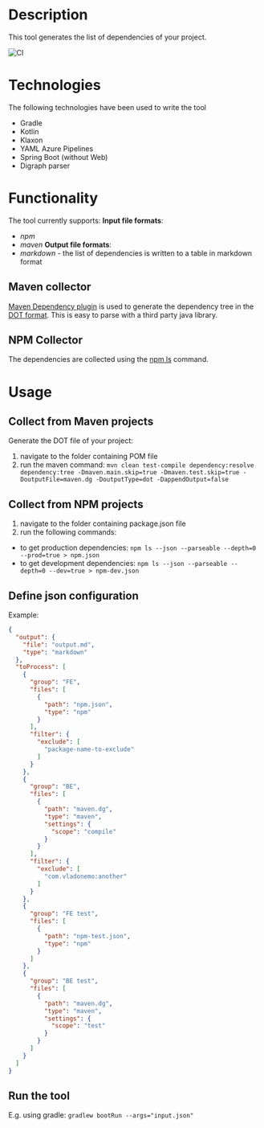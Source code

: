 # Description

This tool generates the list of dependencies of your project. 

![CI](https://github.com/vladonemo/dependency-list/workflows/CI/badge.svg)

# Technologies

The following technologies have been used to write the tool

- Gradle
- Kotlin
- Klaxon
- YAML Azure Pipelines
- Spring Boot (without Web)
- Digraph parser

# Functionality

The tool currently supports:
**Input file formats**:
- *npm*
- *maven*
  **Output file formats**:
- *markdown* - the list of dependencies is written to a table in markdown format

## Maven collector

[Maven Dependency plugin](https://maven.apache.org/plugins/maven-dependency-plugin/) is used to generate the dependency tree in the [DOT format](https://en.wikipedia.org/wiki/DOT_(graph_description_language)). This is easy to parse with a third party java library.

## NPM Collector

The dependencies are collected using the [npm ls](https://docs.npmjs.com/cli/ls.html) command.

# Usage

## Collect from Maven projects

Generate the DOT file of your project:
1. navigate to the folder containing POM file
2. run the maven command: `mvn clean test-compile dependency:resolve dependency:tree -Dmaven.main.skip=true -Dmaven.test.skip=true -DoutputFile=maven.dg -DoutputType=dot -DappendOutput=false`

## Collect from NPM projects

1. navigate to the folder containing package.json file
2. run the following commands:
  - to get production dependencies: `npm ls --json --parseable --depth=0 --prod=true > npm.json`
  - to get development dependencies: `npm ls --json --parseable --depth=0 --dev=true > npm-dev.json`


## Define json configuration

Example:
```json
{
  "output": {
    "file": "output.md",
    "type": "markdown"
  },
  "toProcess": [
    {
      "group": "FE",
      "files": [
        {
          "path": "npm.json",
          "type": "npm"
        }
      ],
      "filter": {
        "exclude": [
          "package-name-to-exclude"
        ]
      }
    },
    {
      "group": "BE",
      "files": [
        {
          "path": "maven.dg",
          "type": "maven",
          "settings": {
            "scope": "compile"
          }
        }
      ],
      "filter": {
        "exclude": [
          "com.vladonemo:another"
        ]
      }
    },
    {
      "group": "FE test",
      "files": [
        {
          "path": "npm-test.json",
          "type": "npm"
        }
      ]
    },
    {
      "group": "BE test",
      "files": [
        {
          "path": "maven.dg",
          "type": "maven",
          "settings": {
            "scope": "test"
          }
        }
      ]
    }
  ]
}

```
 
## Run the tool

E.g. using gradle:
`gradlew bootRun --args="input.json"`
